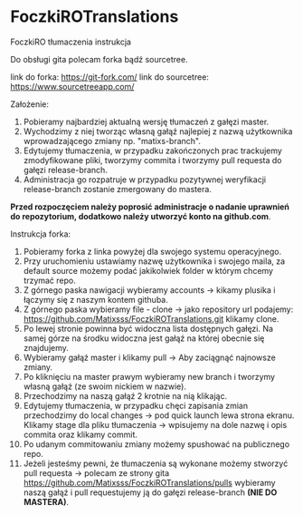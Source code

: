 # FoczkiROTranslations
FoczkiRO tłumaczenia instrukcja

Do obsługi gita polecam forka bądź sourcetree.

link do forka: https://git-fork.com/
link do sourcetree: https://www.sourcetreeapp.com/

Założenie:
1. Pobieramy najbardziej aktualną wersję tłumaczeń z gałęzi master.
2. Wychodzimy z niej tworząc własną gałąź najlepiej z nazwą użytkownika wprowadzającego zmiany np. "matixs-branch".
3. Edytujemy tłumaczenia, w przypadku zakończonych prac trackujemy zmodyfikowane pliki, tworzymy commita i tworzymy pull requesta do gałęzi release-branch.
4. Administracja go rozpatruje w przypadku pozytywnej weryfikacji release-branch zostanie zmergowany do mastera.

**Przed rozpoczęciem należy poprosić administracje o nadanie uprawnień do repozytorium, dodatkowo należy utworzyć konto na github.com**.

Instrukcja forka:
1. Pobieramy forka z linka powyżej dla swojego systemu operacyjnego.
2. Przy uruchomieniu ustawiamy nazwę użytkownika i swojego maila, za default source możemy podać jakikolwiek folder w którym chcemy trzymać repo.
3. Z górnego paska nawigacji wybieramy accounts -> kikamy plusika i łączymy się z naszym kontem githuba.
4. Z górnego paska wybieramy file - clone -> jako repository url podajemy: https://github.com/Matixsss/FoczkiROTranslations.git klikamy clone.
5. Po lewej stronie powinna być widoczna lista dostępnych gałęzi. Na samej górze na środku widoczna jest gałąź na której obecnie się znajdujemy.
6. Wybieramy gałąź master i klikamy pull -> Aby zaciągnąć najnowsze zmiany.
7. Po kliknięciu na master prawym wybieramy new branch i tworzymy własną gałąź (ze swoim nickiem w nazwie).
8. Przechodzimy na naszą gałąź 2 krotnie na nią klikając.
9. Edytujemy tłumaczenia, w przypadku chęci zapisania zmian przechodzimy do local changes -> pod quick launch lewa strona ekranu.
Klikamy stage dla pliku tłumaczenia -> wpisujemy na dole nazwę i opis commita oraz klikamy commit.
10. Po udanym commitowaniu zmiany możemy spushować na publicznego repo.
11. Jeżeli jesteśmy pewni, że tłumaczenia są wykonane możemy stworzyć pull requesta -> polecam ze strony gita https://github.com/Matixsss/FoczkiROTranslations/pulls
wybieramy naszą gałąź i pull requestujemy ją do gałęzi release-branch **(NIE DO MASTERA)**.



